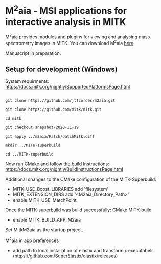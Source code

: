 M<sup>2</sup>aia - MSI applications for interactive analysis in MITK
=========================

M<sup>2</sup>aia provides modules and plugins for viewing and analysing mass spectrometry images in MITK.
You can download M<sup>2</sup>aia [here](https://github.com/jtfcordes/m2aia/releases).

Manuscript in preparation.


Setup for development (Windows)
-----------
System requirments: https://docs.mitk.org/nightly/SupportedPlatformsPage.html

```

git clone https://github.com/jtfcordes/m2aia.git

git clone https://github.com/mitk/mitk.git

cd mitk

git checkout snapshot/2020-11-19

git apply ../m2aia/Patch/patchMitk.diff

mkdir ../MITK-superbuild

cd ../MITK-superbuild

```

Now run CMake and follow the build Instructions: https://docs.mitk.org/nightly/BuildInstructionsPage.html

Additional changes to the CMake configuration of the MITK-Superbuild:
- MITK_USE_Boost_LIBRARIES add 'filesystem'
- MITK_EXTENSION_DIRS add '<M2aia_Directory_Path>'
- enable MITK_USE_MatchPoint

Once the MITK-superbuild was build successfully:
CMake MITK-build 
- enable MITK_BUILD_APP_M2aia 

Set MitkM2aia as the startup project.

M<sup>2</sup>aia in app preferences
- add path to local installation of elastix and transformix executabels (https://github.com/SuperElastix/elastix/releases)



